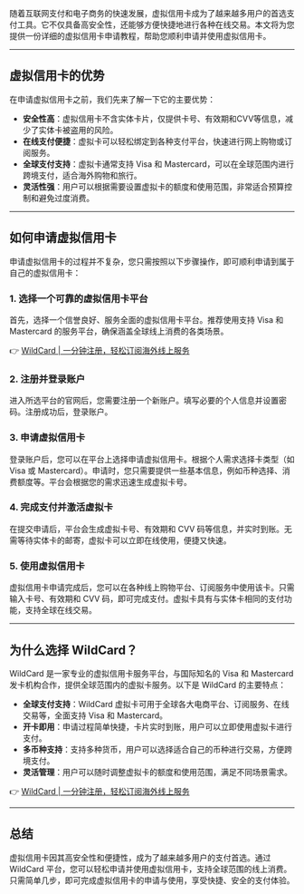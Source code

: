 随着互联网支付和电子商务的快速发展，虚拟信用卡成为了越来越多用户的首选支付工具。它不仅具备高安全性，还能够方便快捷地进行各种在线交易。本文将为您提供一份详细的虚拟信用卡申请教程，帮助您顺利申请并使用虚拟信用卡。

---

## 虚拟信用卡的优势

在申请虚拟信用卡之前，我们先来了解一下它的主要优势：

- **安全性高**：虚拟信用卡不含实体卡片，仅提供卡号、有效期和CVV等信息，减少了实体卡被盗用的风险。
- **在线支付便捷**：虚拟卡可以轻松绑定到各种支付平台，快速进行网上购物或订阅服务。
- **全球支付支持**：虚拟卡通常支持 Visa 和 Mastercard，可以在全球范围内进行跨境支付，适合海外购物和旅行。
- **灵活性强**：用户可以根据需要设置虚拟卡的额度和使用范围，非常适合预算控制和避免过度消费。

---

## 如何申请虚拟信用卡

申请虚拟信用卡的过程并不复杂，您只需按照以下步骤操作，即可顺利申请到属于自己的虚拟信用卡：

### 1. 选择一个可靠的虚拟信用卡平台

首先，选择一个信誉良好、服务全面的虚拟信用卡平台。推荐使用支持 Visa 和 Mastercard 的服务平台，确保涵盖全球线上消费的各类场景。

👉 [WildCard | 一分钟注册，轻松订阅海外线上服务](https://bit.ly/bewildcard)

### 2. 注册并登录账户

进入所选平台的官网后，您需要注册一个新账户。填写必要的个人信息并设置密码。注册成功后，登录账户。

### 3. 申请虚拟信用卡

登录账户后，您可以在平台上选择申请虚拟信用卡。根据个人需求选择卡类型（如 Visa 或 Mastercard）。申请时，您只需要提供一些基本信息，例如币种选择、消费额度等。平台会根据您的需求迅速生成虚拟卡号。

### 4. 完成支付并激活虚拟卡

在提交申请后，平台会生成虚拟卡号、有效期和 CVV 码等信息，并实时到账。无需等待实体卡的邮寄，虚拟卡可以立即在线使用，便捷又快速。

### 5. 使用虚拟信用卡

虚拟信用卡申请完成后，您可以在各种线上购物平台、订阅服务中使用该卡。只需输入卡号、有效期和 CVV 码，即可完成支付。虚拟卡具有与实体卡相同的支付功能，支持全球在线交易。

---

## 为什么选择 WildCard？

WildCard 是一家专业的虚拟信用卡服务平台，与国际知名的 Visa 和 Mastercard 发卡机构合作，提供全球范围内的虚拟卡服务。以下是 WildCard 的主要特点：

- **全球支付支持**：WildCard 虚拟卡可用于全球各大电商平台、订阅服务、在线交易等，全面支持 Visa 和 Mastercard。
- **开卡即用**：申请过程简单快捷，卡片实时到账，用户可以立即使用虚拟卡进行支付。
- **多币种支持**：支持多种货币，用户可以选择适合自己的币种进行交易，方便跨境支付。
- **灵活管理**：用户可以随时调整虚拟卡的额度和使用范围，满足不同场景需求。

👉 [WildCard | 一分钟注册，轻松订阅海外线上服务](https://bit.ly/bewildcard)

---

## 总结

虚拟信用卡因其高安全性和便捷性，成为了越来越多用户的支付首选。通过 WildCard 平台，您可以轻松申请并使用虚拟信用卡，支持全球范围的线上消费。只需简单几步，即可完成虚拟信用卡的申请与使用，享受快捷、安全的支付体验。